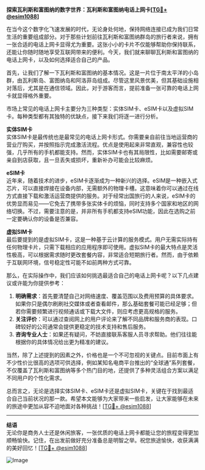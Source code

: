 **探索瓦利斯和富图纳的数字世界：瓦利斯和富图纳电话上网卡[[TG💪+ @esim1088](https://t.me/s/esim1088)]**

在当今这个数字化飞速发展的时代，无论身处何地，保持网络连接已成为我们日常生活的重要组成部分。对于那些计划前往瓦利斯和富图纳群岛的旅行者来说，拥有一张合适的电话上网卡显得尤为重要。这张小小的卡片不仅能够帮助你保持联系，还能让你随时随地享受互联网带来的便利。今天，我们就来聊聊瓦利斯和富图纳的电话上网卡，以及如何选择适合自己的产品。

首先，让我们了解一下瓦利斯和富图纳的基本情况。这是一片位于南太平洋的小岛群，由瓦利斯岛、富图纳岛和阿洛菲岛组成。尽管这里风景优美，但其基础设施相对落后，尤其是在通信领域。因此，对于游客而言，提前准备一张可靠的电话上网卡就显得格外重要。

市场上常见的电话上网卡主要分为三种类型：实体SIM卡、eSIM卡以及虚拟SIM卡。每种类型都有其独特的优缺点，接下来我们将逐一进行分析。

**实体SIM卡**  
实体SIM卡是最传统也是最常见的电话上网卡形式。你需要亲自前往当地运营商的营业厅购买，并按照指示完成激活流程。优点是使用起来非常直观，兼容性也较强，几乎所有的手机都能支持。然而，实体SIM卡也有其局限性，比如需要邮寄或亲自到店获取，且一旦丢失或损坏，重新补办可能会比较麻烦。

**eSIM卡**  
近年来，随着技术的进步，eSIM卡逐渐成为一种新兴的选择。eSIM是一种嵌入式芯片，可以直接焊接在设备内部，无需额外的物理卡槽。这意味着你可以通过在线方式直接下载和激活运营商提供的服务。对于经常出国旅行的人来说，eSIM卡的优势显而易见——它免去了携带多张实体卡的烦恼，同时支持多个国家和地区的网络切换。不过，需要注意的是，并非所有手机都支持eSIM功能，因此在选购之前一定要确认你的设备是否兼容。

**虚拟SIM卡**  
最后要提到的是虚拟SIM卡，这是一种基于云计算的服务模式。用户无需实际持有任何物理卡片，只需下载相应的应用程序即可使用。虚拟SIM卡的最大特点是灵活性极高，可以根据需求随时更改套餐内容，非常适合短期旅行者。然而，由于依赖于互联网环境，信号稳定性可能不如前两种方式可靠。

那么，在实际操作中，我们应该如何挑选最适合自己的电话上网卡呢？以下几点建议或许能为你提供参考：

1. **明确需求**：首先要清楚自己对网络速度、覆盖范围以及费用预算的具体要求。如果你只是偶尔刷刷社交媒体或者查看邮件，那么基础套餐可能已经足够；但若你需要频繁进行视频通话或下载大文件，则应考虑更高规格的服务。
2. **关注评价**：可以通过查阅网上的用户评论来了解不同品牌和服务商的表现。口碑较好的公司通常会提供更稳定的技术支持和售后服务。
3. **咨询专业人士**：如果还有疑问，不妨直接联系客服人员寻求帮助。他们往往能根据你的具体情况给出更为精准的建议。

当然，除了上述提到的因素之外，价格也是一个不可忽视的关键点。目前市面上有不少性价比很高的选项可供选择，例如某知名电商平台推出的“全球通”系列套餐，不仅覆盖了瓦利斯和富图纳等多个热门目的地，还提供了多种灵活组合方案以满足不同用户的个性化需求。

总而言之，无论是选择实体SIM卡、eSIM卡还是虚拟SIM卡，关键在于找到最适合自己当前状况的那一款。希望本文能够为大家带来一些启发，让大家能够在未来的旅途中更加从容不迫地面对各种挑战！[[TG💪+ @esim1088](https://t.me/s/esim1088)]

---

**结语**  
无论你是商务人士还是休闲旅客，一张优质的电话上网卡都能让您的旅程变得更加顺畅愉快。记住，在出发前做好充分准备总是明智之举。祝您旅途愉快，收获满满的美好回忆！[[TG💪+ @esim1088](https://t.me/s/esim1088)]  

![Image](https://i.postimg.cc/4NQfJmqS/Snipaste-2025-05-13-00-14-12.png)